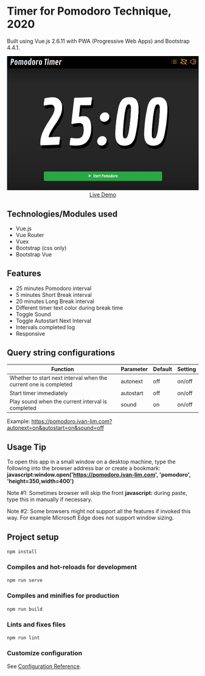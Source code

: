 # Timer for Pomodoro Technique, 2020

Built using Vue.js 2.6.11 with PWA (Progressive Web Apps) and Bootstrap 4.4.1.

<p align="center">
  <a href="https://pomodoro.ivan-lim.com" target="_blank">
    <img src="https://github.com/ijklim/pomodoro-2020/blob/master/public/img/screenshot.jpg" width="990px">
    <br>
    Live Demo
  </a>
</p>

## Technologies/Modules used

* Vue.js
* Vue Router
* Vuex
* Bootstrap (css only)
* Bootstrap Vue

## Features

* 25 minutes Pomodoro interval
* 5 minutes Short Break interval
* 20 minutes Long Break interval
* Different timer text color during break time
* Toggle Sound
* Toggle Autostart Next Interval
* Intervals completed log
* Responsive

## Query string configurations
Function | Parameter | Default | Setting
-------- | --------- | ------- | -------
Whether to start next interval when the current one is completed | autonext | off | on/off
Start timer immediately | autostart | off | on/off
Play sound when the current interval is completed | sound | on | on/off

Example: https://pomodoro.ivan-lim.com?autonext=on&autostart=on&sound=off


## Usage Tip

To open this app in a small window on a desktop machine, type the following into the browser address bar or create a bookmark:
**javascript:window.open('https://pomodoro.ivan-lim.com', 'pomodoro', 'height=350,width=400')**

Note #1: Sometimes browser will skip the front **javascript:** during paste, type this in manually if necessary.

Note #2: Some browsers might not support all the features if invoked this way. For example Microsoft Edge does not support window sizing.


## Project setup
```
npm install
```

### Compiles and hot-reloads for development
```
npm run serve
```

### Compiles and minifies for production
```
npm run build
```

### Lints and fixes files
```
npm run lint
```

### Customize configuration
See [Configuration Reference](https://cli.vuejs.org/config/).
